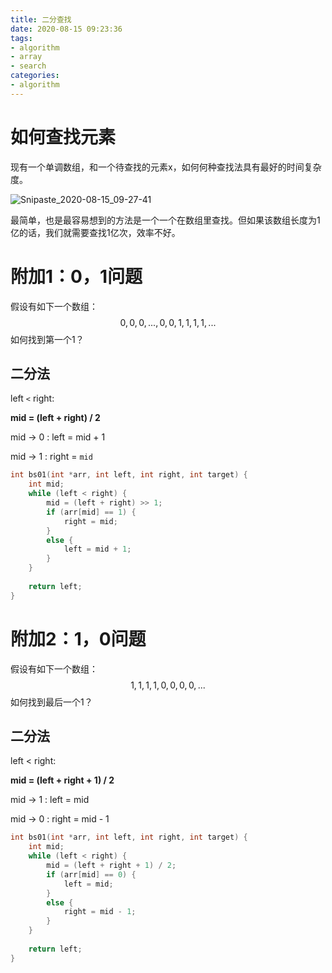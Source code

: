 ```yaml
---
title: 二分查找
date: 2020-08-15 09:23:36
tags:
- algorithm
- array
- search
categories:
- algorithm
---
```




# 如何查找元素

现有一个单调数组，和一个待查找的元素x，如何何种查找法具有最好的时间复杂度。

![Snipaste_2020-08-15_09-27-41](..\_img\Snipaste_2020-08-15_09-27-41.png)

最简单，也是最容易想到的方法是一个一个在数组里查找。但如果该数组长度为1亿的话，我们就需要查找1亿次，效率不好。



# 附加1：0，1问题

假设有如下一个数组：
$$
0, 0, 0, ... , 0, 0, 1, 1, 1, 1, ...
$$
如何找到第一个1？



## 二分法

left `<` right:

**mid = (left + right) / 2**

mid -> 0 : left = mid + 1

mid -> 1 : right = `mid`



```c++
int bs01(int *arr, int left, int right, int target) {
    int mid;
    while (left < right) {
        mid = (left + right) >> 1;
        if (arr[mid] == 1) {
            right = mid;
        }
        else {
            left = mid + 1;
        }
    }
    
    return left;
}
```





# 附加2：1，0问题

假设有如下一个数组：
$$
1, 1, 1, 1, 0, 0, 0, 0, ...
$$
如何找到最后一个1？



## 二分法

left < right:

**mid = (left + right + 1) / 2** 

mid -> 1 : left = mid

mid -> 0 : right = mid - 1

```c++
int bs01(int *arr, int left, int right, int target) {
    int mid;
    while (left < right) {
        mid = (left + right + 1) / 2;
        if (arr[mid] == 0) {
            left = mid;
        }
        else {
            right = mid - 1;
        }
    }
    
    return left;
}
```









